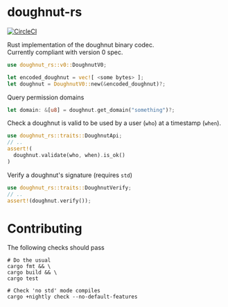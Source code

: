 # doughnut-rs
[![CircleCI](https://circleci.com/gh/cennznet/doughnut-rs.svg?style=svg)](https://circleci.com/gh/cennznet/doughnut-rs)  

Rust implementation of the doughnut binary codec.  
Currently compliant with version 0 spec.  

```rust
use doughnut_rs::v0::DoughnutV0;

let encoded_doughnut = vec![ <some bytes> ];
let doughnut = DoughnutV0::new(&encoded_doughnut)?;
```

Query permission domains
```rust
let domain: &[u8] = doughnut.get_domain("something")?;
```

Check a doughnut is valid to be used by a user (`who`) at a timestamp (`when`).  
```rust
use doughnut_rs::traits::DoughnutApi;
// ..
assert!(
  doughnut.validate(who, when).is_ok()
)
```

Verify a doughnut's signature (requires `std`)
```rust
use doughnut_rs::traits::DoughnutVerify;
// ..
assert!(doughnut.verify());
```

# Contributing
The following checks should pass  
```
# Do the usual
cargo fmt && \
cargo build && \
cargo test

# Check 'no std' mode compiles
cargo +nightly check --no-default-features
```
